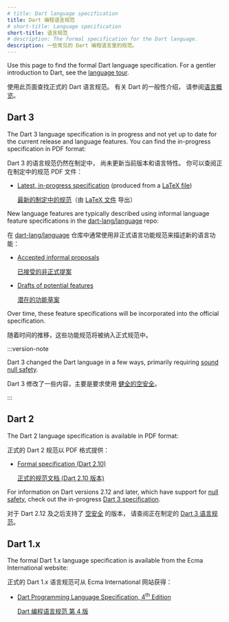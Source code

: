 ```yaml
---
# title: Dart language specification
title: Dart 编程语言规范
# short-title: Language specification
short-title: 语言规范
# description: The formal specification for the Dart language.
description: 一些常见的 Dart 编程语言里的规范。
---
```


Use this page to find the formal Dart language specification.
For a gentler introduction to Dart, see the
[language tour](/language).

使用此页面查找正式的 Dart 语言规范。 有关 Dart 的一般性介绍，
请参阅[语言概览](/language)。

## Dart 3

The Dart 3 language specification is in progress and
not yet up to date for the current release and language features.
You can find the in-progress specification in PDF format:

Dart 3 的语言规范仍然在制定中，
尚未更新当前版本和语言特性。
你可以查阅正在制定中的规范 PDF 文件：

* [Latest, in-progress specification][latest draft]
  (produced from a [LaTeX file][])

  [最新的制定中的规范][latest draft]（由 [LaTeX 文件][LaTeX file] 导出）

[latest draft]: {{site.url}}/to/spec-draft
[LaTeX file]: {{site.repo.dart.lang}}/blob/main/specification/dartLangSpec.tex

New language features are typically described using
informal language feature specifications in the [dart-lang/language][] repo:

在 [dart-lang/language][] 仓库中通常使用非正式语言功能规范来描述新的语言功能：

* [Accepted informal proposals][]

  [已接受的非正式提案][Accepted informal proposals]

* [Drafts of potential features][]

  [潜在的功能草案][Drafts of potential features]

Over time, these feature specifications will be incorporated into
the official specification.

随着时间的推移，这些功能规范将被纳入正式规范中。

[dart-lang/language]: {{site.repo.dart.lang}}
[Accepted informal proposals]: {{site.repo.dart.lang}}/tree/main/accepted
[Drafts of potential features]: {{site.repo.dart.lang}}/tree/main/working

:::version-note

Dart 3 changed the Dart language in a few ways,
primarily requiring [sound null safety](/null-safety).

Dart 3 修改了一些内容，主要是要求使用 [健全的空安全](/null-safety)。

:::

## Dart 2

The Dart 2 language specification is available in PDF format:

正式的 Dart 2 规范以 PDF 格式提供：

  * [Formal specification (Dart 2.10)][2-10 formal spec]

    [正式的规范文档 (Dart 2.10 版本)][2-10 formal spec]

[2-10 formal spec]: /resources/language/spec/versions/DartLangSpec-v2.10.pdf

For information on Dart versions 2.12 and later,
which have support for [null safety](/null-safety),
check out the in-progress [Dart 3 specification](#dart-3).

对于 Dart 2.12 及之后支持了 [空安全](/null-safety) 的版本，
请查阅正在制定的 [Dart 3 语言规范](#dart-3)。

## Dart 1.x

The formal Dart 1.x language specification is available from
the Ecma International website:

正式的 Dart 1.x 语言规范可从 Ecma International 网站获得：

* <a href="https://www.ecma-international.org/publications-and-standards/standards/ecma-408/"
   target="_blank" rel="noopener">Dart Programming Language Specification, 4<sup>th</sup> Edition</a>

  <a href="http://www.ecma-international.org/publications/files/ECMA-ST/ECMA-408.pdf"
   target="_blank" rel="noopener">Dart 编程语言规范 第 4 版</a>

